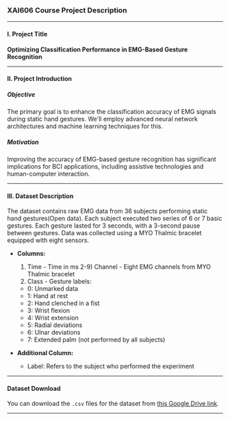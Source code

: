 ### XAI606 Course Project Description

---

#### I. Project Title
**Optimizing Classification Performance in EMG-Based Gesture Recognition**

---

#### II. Project Introduction

##### Objective
The primary goal is to enhance the classification accuracy of EMG signals during static hand gestures. We'll employ advanced neural network architectures and machine learning techniques for this.

##### Motivation
Improving the accuracy of EMG-based gesture recognition has significant implications for BCI applications, including assistive technologies and human-computer interaction.

---

#### III. Dataset Description
The dataset contains raw EMG data from 36 subjects performing static hand gestures(Open data). Each subject executed two series of 6 or 7 basic gestures. Each gesture lasted for 3 seconds, with a 3-second pause between gestures. Data was collected using a MYO Thalmic bracelet equipped with eight sensors.

- **Columns:**
  1) Time - Time in ms
  2-9) Channel - Eight EMG channels from MYO Thalmic bracelet
  10) Class - Gesture labels:
    - 0: Unmarked data
    - 1: Hand at rest
    - 2: Hand clenched in a fist
    - 3: Wrist flexion
    - 4: Wrist extension
    - 5: Radial deviations
    - 6: Ulnar deviations
    - 7: Extended palm (not performed by all subjects)
    
- **Additional Column:**
  - Label: Refers to the subject who performed the experiment
  
---

#### Dataset Download
You can download the `.csv` files for the dataset from [this Google Drive link](https://drive.google.com/file/d/1gteiKLbEWt5HG1697fILZXNC7X8YWWQq/view?usp=sharing).

---

